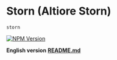 # Storn (Altiore Storn)

`storn`

<a href="https://www.npmjs.com/package/storn" target="_blank">
  <img src="https://img.shields.io/npm/v/storn.svg" alt="NPM Version" />
</a>

**English version**
[**README.md**](https://github.com/altiore/storn/blob/main/README.md)
